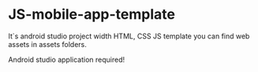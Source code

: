 # JS-mobile-app-template

It`s android studio project width HTML, CSS JS template
you can find web assets in assets folders.

Android studio application required!
